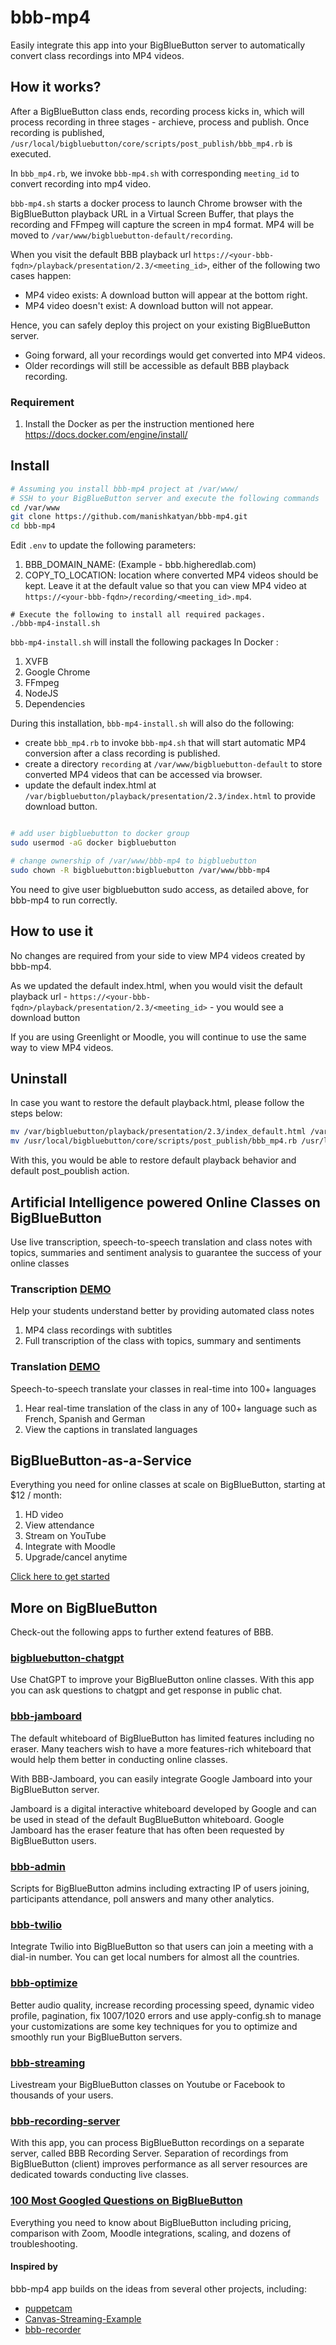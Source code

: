 # bbb-mp4

Easily integrate this app into your BigBlueButton server to automatically convert class recordings into MP4 videos.

## How it works?

After a BigBlueButton class ends, recording process kicks in, which will process recording in three stages - archieve, process and publish. Once recording is published, `/usr/local/bigbluebutton/core/scripts/post_publish/bbb_mp4.rb` is executed.

In `bbb_mp4.rb`, we invoke `bbb-mp4.sh` with corresponding `meeting_id` to convert recording into mp4 video.

`bbb-mp4.sh` starts a docker process to launch Chrome browser with the BigBlueButton playback URL in a Virtual Screen Buffer, that plays the recording and FFmpeg will capture the screen in mp4 format. MP4 will be moved to `/var/www/bigbluebutton-default/recording`.

When you visit the default BBB playback url `https://<your-bbb-fqdn>/playback/presentation/2.3/<meeting_id>`, either of the following two cases happen:

- MP4 video exists: A download button will appear at the bottom right.
- MP4 video doesn't exist: A download button will not appear.

Hence, you can safely deploy this project on your existing BigBlueButton server.

- Going forward, all your recordings would get converted into MP4 videos.
- Older recordings will still be accessible as default BBB playback recording.

### Requirement

1. Install the Docker as per the instruction mentioned here https://docs.docker.com/engine/install/

## Install

```sh
# Assuming you install bbb-mp4 project at /var/www/
# SSH to your BigBlueButton server and execute the following commands
cd /var/www
git clone https://github.com/manishkatyan/bbb-mp4.git
cd bbb-mp4
```

Edit `.env` to update the following parameters:

1. BBB_DOMAIN_NAME: <it will be automatically updated through bbb-mp4-install.sh> (Example - bbb.higheredlab.com)
2. COPY_TO_LOCATION: location where converted MP4 videos should be kept. Leave it at the default value so that you can view MP4 video at `https://<your-bbb-fqdn>/recording/<meeting_id>.mp4`.

```ssh
# Execute the following to install all required packages.
./bbb-mp4-install.sh
```

`bbb-mp4-install.sh` will install the following packages In Docker :

1. XVFB
2. Google Chrome
3. FFmpeg
4. NodeJS
5. Dependencies

During this installation, `bbb-mp4-install.sh` will also do the following:

- create `bbb_mp4.rb` to invoke `bbb-mp4.sh` that will start automatic MP4 conversion after a class recording is published.
- create a directory `recording` at `/var/www/bigbluebutton-default` to store converted MP4 videos that can be accessed via browser.
- update the default index.html at `/var/bigbluebutton/playback/presentation/2.3/index.html` to provide download button.

```sh

# add user bigbluebutton to docker group
sudo usermod -aG docker bigbluebutton

# change ownership of /var/www/bbb-mp4 to bigbluebutton
sudo chown -R bigbluebutton:bigbluebutton /var/www/bbb-mp4

```

You need to give user bigbluebutton sudo access, as detailed above, for bbb-mp4 to run correctly.

## How to use it

No changes are required from your side to view MP4 videos created by bbb-mp4.

As we updated the default index.html, when you would visit the default playback url - `https://<your-bbb-fqdn>/playback/presentation/2.3/<meeting_id>` - you would see a download button

If you are using Greenlight or Moodle, you will continue to use the same way to view MP4 videos.

## Uninstall

In case you want to restore the default playback.html, please follow the steps below:

```sh
mv /var/bigbluebutton/playback/presentation/2.3/index_default.html /var/bigbluebutton/playback/presentation/2.3/index.html
mv /usr/local/bigbluebutton/core/scripts/post_publish/bbb_mp4.rb /usr/local/bigbluebutton/core/scripts/post_publish/bbb_mp4.rb.old
```

With this, you would be able to restore default playback behavior and default post_poublish action.

## Artificial Intelligence powered Online Classes on BigBlueButton
Use live transcription, speech-to-speech translation and class notes with topics, summaries and sentiment analysis to guarantee the success of your online classes

### Transcription [DEMO](https://higheredlab.com/)
Help your students understand better by providing automated class notes
1. MP4 class recordings with subtitles
2. Full transcription of the class with topics, summary and sentiments

### Translation [DEMO](https://higheredlab.com/)
Speech-to-speech translate your classes in real-time into 100+ languages
1. Hear real-time translation of the class in any of 100+ language such as French, Spanish and German
2. View the captions in translated languages

## BigBlueButton-as-a-Service

Everything you need for online classes at scale on BigBlueButton, starting at $12 / month:
1. HD video
2. View attendance
3. Stream on YouTube
4. Integrate with Moodle
5. Upgrade/cancel anytime

[Click here to get started](https://higheredlab.com/pricing/)

## More on BigBlueButton

Check-out the following apps to further extend features of BBB.

### [bigbluebutton-chatgpt](https://github.com/AsyncWeb/bigbluebutton-chatgpt)

Use ChatGPT to improve your BigBlueButton online classes. With this app you can ask questions to chatgpt and get response in public chat.

### [bbb-jamboard](https://github.com/manishkatyan/bbb-jamboard)

The default whiteboard of BigBlueButton has limited features including no eraser. Many teachers wish to have a more features-rich whiteboard that would help them better in conducting online classes.

With BBB-Jamboard, you can easily integrate Google Jamboard into your BigBlueButton server.

Jamboard is a digital interactive whiteboard developed by Google and can be used in stead of the default BugBlueButton whiteboard. Google Jamboard has the eraser feature that has often been requested by BigBlueButton users.

### [bbb-admin](https://github.com/manishkatyan/bbb-admin)

Scripts for BigBlueButton admins including extracting IP of users joining, participants attendance, poll answers and many other analytics.

### [bbb-twilio](https://github.com/manishkatyan/bbb-twilio)

Integrate Twilio into BigBlueButton so that users can join a meeting with a dial-in number. You can get local numbers for almost all the countries.

### [bbb-optimize](https://github.com/manishkatyan/bbb-customize)

Better audio quality, increase recording processing speed, dynamic video profile, pagination, fix 1007/1020 errors and use apply-config.sh to manage your customizations are some key techniques for you to optimize and smoothly run your BigBlueButton servers.

### [bbb-streaming](https://github.com/manishkatyan/bbb-streaming)

Livestream your BigBlueButton classes on Youtube or Facebook to thousands of your users.

### [bbb-recording-server](https://github.com/manishkatyan/bbb-recording-server)

With this app, you can process BigBlueButton recordings on a separate server, called BBB Recording Server. Separation of recordings from BigBlueButton (client) improves performance as all server resources are dedicated towards conducting live classes.

### [100 Most Googled Questions on BigBlueButton](https://higheredlab.com/bigbluebutton-guide/)

Everything you need to know about BigBlueButton including pricing, comparison with Zoom, Moodle integrations, scaling, and dozens of troubleshooting.

#### Inspired by

bbb-mp4 app builds on the ideas from several other projects, including:

- [puppetcam](https://github.com/muralikg/puppetcam)
- [Canvas-Streaming-Example](https://github.com/fbsamples/Canvas-Streaming-Example)
- [bbb-recorder](https://github.com/jibon57/bbb-recorder)
